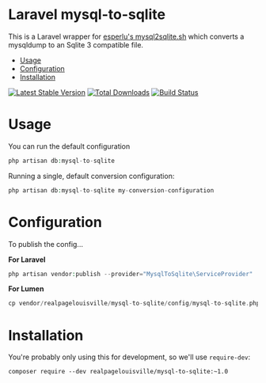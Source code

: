 # Laravel mysql-to-sqlite

This is a Laravel wrapper for [esperlu's mysql2sqlite.sh](https://gist.github.com/esperlu/943776) which converts a mysqldump to an Sqlite 3 compatible file.

* [Usage](#usage)
* [Configuration](#configuration)
* [Installation](#installation)

[![Latest Stable Version](https://poser.pugx.org/realpagelouisville/mysql-to-sqlite/v/stable.png)](https://packagist.org/packages/realpagelouisville/mysql-to-sqlite) [![Total Downloads](https://poser.pugx.org/realpagelouisville/mysql-to-sqlite/downloads.png)](https://packagist.org/packages/realpagelouisville/mysql-to-sqlite) [![Build Status](https://travis-ci.org/realpagelouisville/mysql-to-sqlite.png?branch=master)](https://travis-ci.org/realpagelouisville/mysql-to-sqlite)

# Usage

You can run the default configuration

```php
php artisan db:mysql-to-sqlite
```

Running a single, default conversion configuration:

```php
php artisan db:mysql-to-sqlite my-conversion-configuration
```

# Configuration

To publish the config...

**For Laravel**

```php
php artisan vendor:publish --provider="MysqlToSqlite\ServiceProvider"
```

**For Lumen**

```php
cp vendor/realpagelouisville/mysql-to-sqlite/config/mysql-to-sqlite.php config/mysql-to-sqlite.php
```

# Installation

You're probably only using this for development, so we'll use `require-dev`:

```
composer require --dev realpagelouisville/mysql-to-sqlite:~1.0
```
